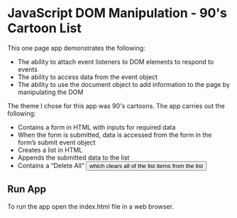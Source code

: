 # JavaScript DOM Manipulation - 90's Cartoon List
This one page app demonstrates the following:
* The ability to attach event listeners to DOM elements to respond to events
* The ability to access data from the event object
* The ability to use the document object to add information to the page by manipulating the DOM

The theme I chose for this app was 90's cartoons. The app carries out the following:
* Contains a form in HTML with inputs for required data
* When the form is submitted, data is accessed from the form in the form’s submit event object
* Creates a list in HTML
* Appends the submitted data to the list
* Contains a “Delete All” <button> which clears all of the list items from the list

## Run App
To run the app open the index.html file in a web browser.
